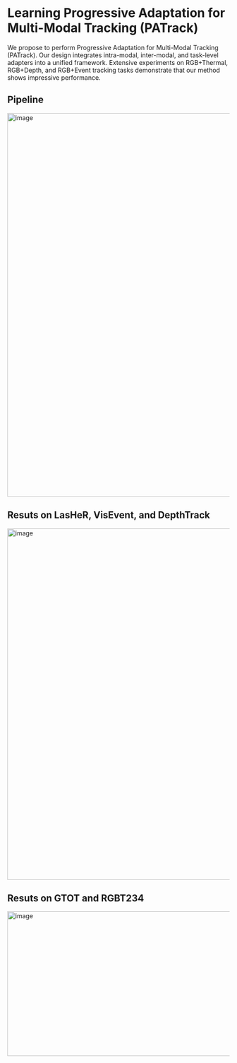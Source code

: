 Learning Progressive Adaptation for Multi-Modal Tracking (PATrack)
=
We propose to perform Progressive Adaptation for Multi-Modal Tracking (PATrack). Our design integrates intra-modal, inter-modal, and task-level adapters into a unified framework. Extensive experiments on RGB+Thermal, RGB+Depth, and RGB+Event tracking tasks demonstrate that our method shows impressive performance.  

Pipeline
 - 

<img width="1725" height="869" alt="image" src="https://github.com/user-attachments/assets/2206b04d-c53e-4f1b-a71b-9c3c2d32c2b6" />

Resuts on LasHeR, VisEvent, and DepthTrack
 -
 <img width="1526" height="796" alt="image" src="https://github.com/user-attachments/assets/c3cace66-07b9-41c6-911c-823156c80ce5" />

Resuts on GTOT and RGBT234
-
<img width="1339" height="328" alt="image" src="https://github.com/user-attachments/assets/9b118402-c73a-4f97-b1d0-b977844195ee" />


